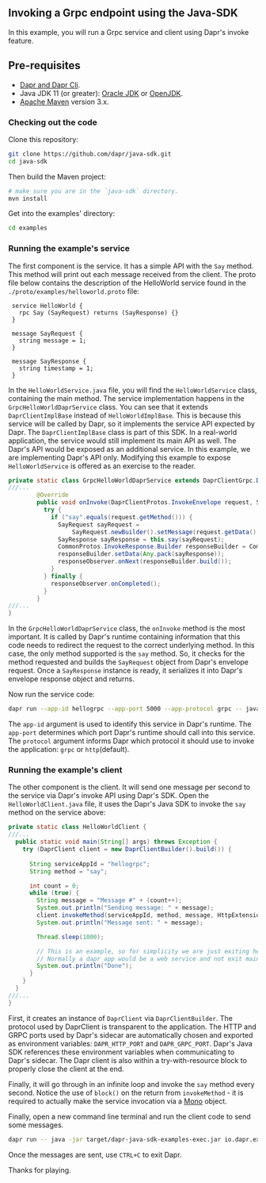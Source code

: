 ## Invoking a Grpc endpoint using the Java-SDK

In this example, you will run a Grpc service and client using Dapr's invoke feature.

## Pre-requisites

* [Dapr and Dapr Cli](https://docs.dapr.io/getting-started/install-dapr/).
* Java JDK 11 (or greater): [Oracle JDK](https://www.oracle.com/technetwork/java/javase/downloads/index.html#JDK11) or [OpenJDK](https://jdk.java.net/13/).
* [Apache Maven](https://maven.apache.org/install.html) version 3.x.

### Checking out the code

Clone this repository:

```sh
git clone https://github.com/dapr/java-sdk.git
cd java-sdk
```

Then build the Maven project:

```sh
# make sure you are in the `java-sdk` directory.
mvn install
```

Get into the examples' directory:
```sh
cd examples
```

### Running the example's service

The first component is the service. It has a simple API with the `Say` method. This method will print out each message received from the client. The proto file below contains the description of the HelloWorld service found in the `./proto/examples/helloworld.proto` file:

```text
 service HelloWorld {
   rpc Say (SayRequest) returns (SayResponse) {}
 }
 
 message SayRequest {
   string message = 1;
 }
 
 message SayResponse {
   string timestamp = 1;
 }
```

In the `HelloWorldService.java` file, you will find the `HelloWorldService` class, containing the main method. The service implementation happens in the `GrpcHelloWorldDaprService` class. You can see that it extends `DaprClientImplBase` instead of `HelloWorldImplBase`. This is because this service will be called by Dapr, so it implements the service API expected by Dapr. The `DaprClientImplBase` class is part of this SDK. In a real-world application, the service would still implement its main API as well. The Dapr's API would be exposed as an additional service. In this example, we are implementing Dapr's API only. Modifying this example to expose `HelloWorldService` is offered as an exercise to the reader.
```java
private static class GrpcHelloWorldDaprService extends DaprClientGrpc.DaprClientImplBase {
///...
        @Override
        public void onInvoke(DaprClientProtos.InvokeEnvelope request, StreamObserver<Any> responseObserver) {
          try {
            if ("say".equals(request.getMethod())) {
              SayRequest sayRequest =
                  SayRequest.newBuilder().setMessage(request.getData().getValue().toStringUtf8()).build();
              SayResponse sayResponse = this.say(sayRequest);
              CommonProtos.InvokeResponse.Builder responseBuilder = CommonProtos.InvokeResponse.newBuilder();
              responseBuilder.setData(Any.pack(sayResponse));
              responseObserver.onNext(responseBuilder.build());
            }
          } finally {
            responseObserver.onCompleted();
          }
        }
///...
}
```
In the `GrpcHelloWorldDaprService` class, the `onInvoke` method is the most important. It is called by Dapr's runtime containing information that this code needs to redirect the request to the correct underlying method. In this case, the only method supported is the `say` method. So, it checks for the method requested and builds the `SayRequest` object from Dapr's envelope request. Once a `SayResponse` instance is ready, it serializes it into Dapr's envelope response object and returns.

Now run the service code:

```sh
dapr run --app-id hellogrpc --app-port 5000 --app-protocol grpc -- java -jar target/dapr-java-sdk-examples-exec.jar io.dapr.examples.invoke.grpc.HelloWorldService -p 5000
```

The `app-id` argument is used to identify this service in Dapr's runtime. The `app-port` determines which port Dapr's runtime should call into this service.  The `protocol` argument informs Dapr which protocol it should use to invoke the application: `grpc` or `http`(default).

### Running the example's client

The other component is the client. It will send one message per second to the service via Dapr's invoke API using Dapr's SDK. Open the `HelloWorldClient.java` file, it uses the Dapr's Java SDK to invoke the `say` method on the service above:

```java
private static class HelloWorldClient {
///...
  public static void main(String[] args) throws Exception {
    try (DaprClient client = new DaprClientBuilder().build()) {
    
      String serviceAppId = "hellogrpc";
      String method = "say";

      int count = 0;
      while (true) {
        String message = "Message #" + (count++);
        System.out.println("Sending message: " + message);
        client.invokeMethod(serviceAppId, method, message, HttpExtension.NONE).block();
        System.out.println("Message sent: " + message);

        Thread.sleep(1000);

        // This is an example, so for simplicity we are just exiting here.  
        // Normally a dapr app would be a web service and not exit main.
        System.out.println("Done");
      }
    }
  }
///...
}
```

First, it creates an instance of `DaprClient` via `DaprClientBuilder`. The protocol used by DaprClient is transparent to the application. The HTTP and GRPC ports used by Dapr's sidecar are automatically chosen and exported as environment variables: `DAPR_HTTP_PORT` and `DAPR_GRPC_PORT`. Dapr's Java SDK references these environment variables when communicating to Dapr's sidecar. The Dapr client is also within a try-with-resource block to properly close the client at the end.

Finally, it will go through in an infinite loop and invoke the `say` method every second. Notice the use of `block()` on the return from `invokeMethod` - it is required to actually make the service invocation via a [Mono](https://projectreactor.io/docs/core/release/api/reactor/core/publisher/Mono.html) object.

Finally, open a new command line terminal and run the client code to send some messages.

```sh
dapr run -- java -jar target/dapr-java-sdk-examples-exec.jar io.dapr.examples.invoke.grpc.HelloWorldClient
```

Once the messages are sent, use `CTRL+C` to exit Dapr.

Thanks for playing.

